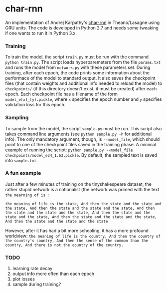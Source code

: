 # char-rnn

An implementation of Andrej Karpathy's [char-rnn](https://github.com/karpathy/char-rnn) in Theano/Lasagne using 
GRU units. The code is developed in Python 2.7 and needs some tweaking if one wants to run it in Python 3.x.

### Training
To train the model, the script `train.py` must be run with the command `python train.py`. The script loads hyperparemeters from the file
`params.txt` and runs the model from `network.py` with these parameters set. During training, after each epoch, the code prints some 
information about the performace of the model to standard output. It also saves the checkpoint files (that contain weights and additional 
info needed to reload the model) to `checkpoints/` (if this directory doesn't exist, it must be created) after each epoch. Each checkpoint 
file has a filename of the form `model_e[x]_[y].pickle`, where `x` specifies the epoch number and `y` specifies validation loss for this epoch.

### Sampling
To sample from the model, the script `sample.py` must be run. This script also takes command line arguments (see `python sample.py -h` 
for additional info). The only mandatory argument, though, is `--model_file`, which should point to one of the checkpoint files saved in 
the training phase. A minimal example of running the script: `python sample.py --model_file chechpoints/model_e24_1.63.pickle`. By default,
the sampled text is saved into `sample.txt`.

### A fun example
Just after a few minutes of training on the tinyshakespeare dataset, the rather stupid network is a nationalist (the network was primed
with the text `the mearning of is `:

`the meaning of life is the state,
And then the state and the state and the state,
And then the state and the state and the state,
And then the state and the state and the state,
And then the state and the state and the state,
And then the state and the state and the state,
And then the state and the state and the state`

However, after it has had a bit more schooling, it has a more profound worldview:
`the meaning of life is the country,
And then the country of the country's country,
And then the sense of the common than the country,
And there is not the country of the country.`

### TODO
1. learning rate decay
2. output info more often than each epoch
3. plot losses
4. sample during training?